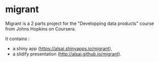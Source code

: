 # migrant

Migrant is a 2 parts project for the "Developping data products" course from Johns Hopkins on Coursera.

It contains :
* a shiny app (https://alsai.shinyapps.io/migrant),
* a slidify presentation (http://alsai.github.io/migrant).
